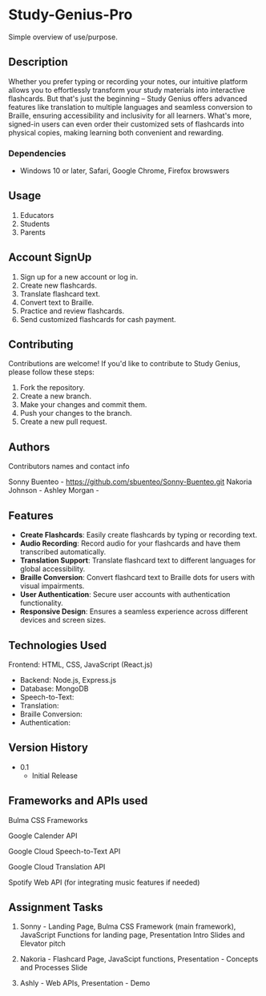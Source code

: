 # Study-Genius-Pro

Simple overview of use/purpose.

## Description

Whether you prefer typing or recording your notes, our intuitive platform allows you to effortlessly transform your study materials into interactive flashcards. But that's just the beginning – Study Genius offers advanced features like translation to multiple languages and seamless conversion to Braille, ensuring accessibility and inclusivity for all learners. What's more, signed-in users can even order their customized sets of flashcards into physical copies, making learning both convenient and rewarding.
### Dependencies

* Windows 10 or later, Safari, Google Chrome, Firefox browswers

## Usage
1. Educators
2. Students
3. Parents

## Account SignUp

1. Sign up for a new account or log in.
2. Create new flashcards.
3. Translate flashcard text.
4. Convert text to Braille.
5. Practice and review flashcards.
6. Send customized flashcards for cash payment.

## Contributing

Contributions are welcome! If you'd like to contribute to Study Genius, please follow these steps:

1. Fork the repository.
2. Create a new branch.
3. Make your changes and commit them.
4. Push your changes to the branch.
5. Create a new pull request.


## Authors

Contributors names and contact info

Sonny Buenteo - https://github.com/sbuenteo/Sonny-Buenteo.git
Nakoria Johnson - 
Ashley Morgan - 

## Features

- **Create Flashcards**: Easily create flashcards by typing or recording text.
- **Audio Recording**: Record audio for your flashcards and have them transcribed automatically.
- **Translation Support**: Translate flashcard text to different languages for global accessibility.
- **Braille Conversion**: Convert flashcard text to Braille dots for users with visual impairments.
- **User Authentication**: Secure user accounts with authentication functionality.
- **Responsive Design**: Ensures a seamless experience across different devices and screen sizes.

## Technologies Used

Frontend: HTML, CSS, JavaScript (React.js)
- Backend: Node.js, Express.js
- Database: MongoDB
- Speech-to-Text:
- Translation: 
- Braille Conversion: 
- Authentication: 

## Version History

* 0.1
    * Initial Release

## Frameworks and APIs used

Bulma CSS Frameworks

Google Calender API

Google Cloud Speech-to-Text API

Google Cloud Translation API

Spotify Web API (for integrating music features if needed)


## Assignment Tasks
1. Sonny - Landing Page, Bulma CSS Framework (main framework), JavaScript Functions for landing page, Presentation Intro Slides and Elevator pitch

2. Nakoria - Flashcard Page, JavaScipt functions, Presentation - Concepts and Processes Slide

3. Ashly - Web APIs, Presentation - Demo